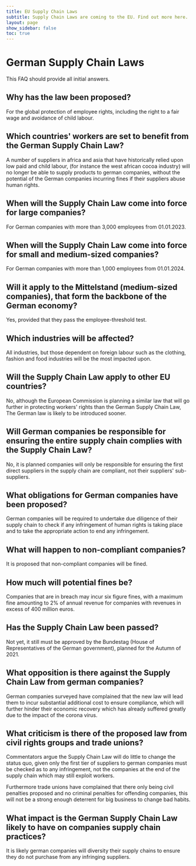 ```yaml
---
title: EU Supply Chain Laws
subtitle: Supply Chain Laws are coming to the EU. Find out more here.
layout: page
show_sidebar: false
toc: true
---
```


# German Supply Chain Laws
This FAQ should provide all initial answers.

## Why has the law been proposed? 

For the global protection of employee rights, including the right to a fair wage and avoidance of child labour.

## Which countries' workers are set to benefit from the German Supply Chain Law?

A number of suppliers in africa and asia that have historically relied upon low paid and child labour, (for instance the west african cocoa industry) will no longer be able to supply products to german companies, without the potential of the German companies incurring fines if their suppliers abuse human rights.

## When will the Supply Chain Law come into force for large companies?

For German companies with more than 3,000 employees from 01.01.2023. 

## When will the Supply Chain Law come into force for small and medium-sized companies?

For German companies with more than 1,000 employees from 01.01.2024.

## Will it apply to the Mittelstand (medium-sized companies), that form the backbone of the German economy?

Yes, provided that they pass the employee-threshold test.

## Which industries will be affected?

All industries, but those dependent on foreign labour such as the clothing, fashion and food industries will be the most impacted upon.

## Will the Supply Chain Law  apply to other EU countries?

No, although the European Commission is planning a similar law that will go further in protecting workers' rights than the German Supply Chain Law, The German law is likely to be introduced sooner.

## Will German companies be responsible for ensuring the entire supply chain complies with the Supply Chain Law?

No, it is planned companies will only be responsible for ensuring the first direct suppliers in the supply chain are compliant, not their suppliers' sub-suppliers.

## What obligations for German companies have been proposed?

German companies will be required to undertake due diligence of their supply chain to check if any infringement of human rights is taking place and to take the appropriate action to end any infringement.

## What will happen to non-compliant companies?

It is proposed that non-compliant companies will be fined.

## How much will potential fines be?

Companies that are in breach may incur six figure fines, with a maximum fine amounting to 2% of annual revenue for companies with revenues in excess of 400 million euros.

## Has the Supply Chain Law been passed?

Not yet, it still must be approved by the  Bundestag (House of Representatives of the German government), planned for the Autumn of 2021.

## What opposition is there against the Supply Chain Law from german companies?

German companies surveyed have complained that the new law will lead them to incur substantial additional cost to ensure compliance, which will further hinder their economic recovery which has already suffered greatly due to the impact of the corona virus.

## What criticism is there of the proposed law from civil rights groups and trade unions?

Commentators argue the Supply Chain Law will do little to change the status quo, given only the first tier of suppliers to german companies must be checked as to any infringement, not the companies at the end of the supply chain which may still exploit workers.

Furthermore trade unions have complained that there only being civil penalties proposed and no criminal penalties for offending companies, this will not be a strong enough deterrent for big business to change bad habits.

## What impact is the German Supply Chain Law likely to have on companies supply chain practices?

It is likely german companies will diversity their supply chains to ensure they do not purchase from any infringing suppliers.

